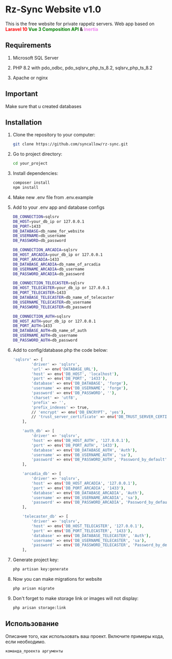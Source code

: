 # Rz-Sync Website v1.0

This is the free website for private rappelz servers.
Web app based on <strong><span style="color: red">Laravel 10</span> <span style="color: green">Vue 3 Composition API</span> & <span style="color: violet">Inertia</span></strong>

## Requirements

1. Microsoft SQL Server

2. PHP 8.2 with pdo_odbc, pdo_sqlsrv_php_ts_8.2, sqlsrv_php_ts_8.2

3. Apache or nginx

## Important

Make sure that u created databases

## Installation

1. Clone the repository to your computer:

    ```bash
    git clone https://github.com/syncallow/rz-sync.git
    ```

2. Go to project directory:

    ```bash
    cd your_project
    ```

3. Install dependencies:

    ```bash
    composer install
    npm install
    ```
4. Make new .env file from .env.example

5. Add to your .env app and database configs

    ```bash
    DB_CONNECTION=sqlsrv
    DB_HOST=your_db_ip or 127.0.0.1
    DB_PORT=1433
    DB_DATABASE=db_name_for_website
    DB_USERNAME=db_username
    DB_PASSWORD=db_password
    
    DB_CONNECTION_ARCADIA=sqlsrv
    DB_HOST_ARCADIA=your_db_ip or 127.0.0.1
    DB_PORT_ARCADIA=1433
    DB_DATABASE_ARCADIA=db_name_of_arcadia
    DB_USERNAME_ARCADIA=db_username
    DB_PASSWORD_ARCADIA=db_password
    
    DB_CONNECTION_TELECASTER=sqlsrv
    DB_HOST_TELECASTER=your_db_ip or 127.0.0.1
    DB_PORT_TELECASTER=1433
    DB_DATABASE_TELECASTER=db_name_of_telecaster
    DB_USERNAME_TELECASTER=db_username
    DB_PASSWORD_TELECASTER=db_password
    
    DB_CONNECTION_AUTH=sqlsrv
    DB_HOST_AUTH=your_db_ip or 127.0.0.1
    DB_PORT_AUTH=1433
    DB_DATABASE_AUTH=db_name_of_auth
    DB_USERNAME_AUTH=db_username
    DB_PASSWORD_AUTH=db_password
    ```

6. Add to config/database.php the code below:
    ```bash
    'sqlsrv' => [
            'driver' => 'sqlsrv',
            'url' => env('DATABASE_URL'),
            'host' => env('DB_HOST', 'localhost'),
            'port' => env('DB_PORT', '1433'),
            'database' => env('DB_DATABASE', 'forge'),
            'username' => env('DB_USERNAME', 'forge'),
            'password' => env('DB_PASSWORD', ''),
            'charset' => 'utf8',
            'prefix' => '',
            'prefix_indexes' => true,
            // 'encrypt' => env('DB_ENCRYPT', 'yes'),
            // 'trust_server_certificate' => env('DB_TRUST_SERVER_CERTIFICATE', 'false'),
        ],

        'auth_db' => [
            'driver' => 'sqlsrv',
            'host' => env('DB_HOST_AUTH', '127.0.0.1'),
            'port' => env('DB_PORT_AUTH', '1433'),
            'database' => env('DB_DATABASE_AUTH', 'Auth'),
            'username' => env('DB_USERNAME_AUTH', 'sa'),
            'password' => env('DB_PASSWORD_AUTH', 'Password_by_default'),
        ],

        'arcadia_db' => [
            'driver' => 'sqlsrv',
            'host' => env('DB_HOST_ARCADIA', '127.0.0.1'),
            'port' => env('DB_PORT_ARCADIA', '1433'),
            'database' => env('DB_DATABASE_ARCADIA', 'Auth'),
            'username' => env('DB_USERNAME_ARCADIA', 'sa'),
            'password' => env('DB_PASSWORD_ARCADIA', 'Password_by_default'),
        ],

        'telecaster_db' => [
            'driver' => 'sqlsrv',
            'host' => env('DB_HOST_TELECASTER', '127.0.0.1'),
            'port' => env('DB_PORT_TELECASTER', '1433'),
            'database' => env('DB_DATABASE_TELECASTER', 'Auth'),
            'username' => env('DB_USERNAME_TELECASTER', 'sa'),
            'password' => env('DB_PASSWORD_TELECASTER', 'Password_by_default'),
        ],
    ```

7. Generate project key:
    ```bash
    php artisan key:generate
    ```

8. Now you can make migrations for website
    ```bash
    php arisan migrate
    ```

9. Don't forget to make storage link or images will not display:
    ```bash
    php arisan storage:link
    ```
## Использование

Описание того, как использовать ваш проект. Включите примеры кода, если необходимо.

```bash
команда_проекта аргументы
